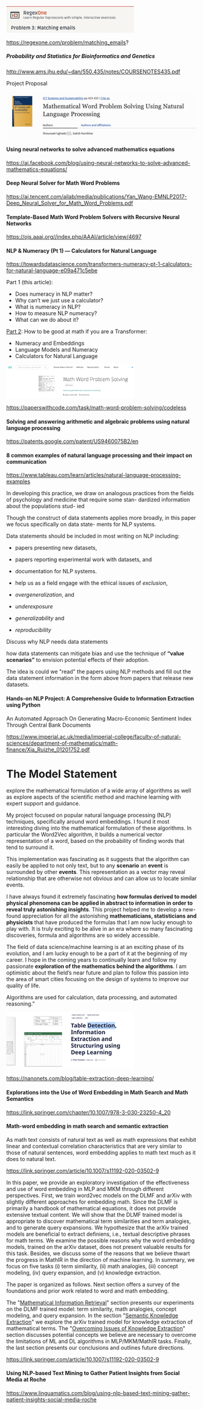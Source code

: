 <img src="${image}/image-20210202120014219.png" alt="image-20210202120014219" style="zoom:33%;" />

https://regexone.com/problem/matching_emails?



##### Probability and Statistics for Bioinformatics and Genetics

http://www.ams.jhu.edu/~dan/550.435/notes/COURSENOTES435.pdf



Project Proposal 

![image-20210202211940914](${image}/image-20210202211940914.png)

#### Using neural networks to solve advanced mathematics equations

https://ai.facebook.com/blog/using-neural-networks-to-solve-advanced-mathematics-equations/

#### Deep Neural Solver for Math Word Problems

https://ai.tencent.com/ailab/media/publications/Yan_Wang-EMNLP2017-Deep_Neural_Solver_for_Math_Word_Problems.pdf

#### Template-Based Math Word Problem Solvers with Recursive Neural Networks

https://ojs.aaai.org//index.php/AAAI/article/view/4697

#### NLP & Numeracy (Pt 1) — Calculators for Natural Language

https://towardsdatascience.com/transformers-numeracy-pt-1-calculators-for-natural-language-e09a471c5ebe



Part 1 (this article):

- Does numeracy in NLP matter?
- Why can’t we just use a calculator?
- What is numeracy in NLP?
- How to measure NLP numeracy?
- What can we do about it?



[Part 2](https://medium.com/@mihail.dungarov/nlp-numeracy-pt-2-embeddings-language-models-and-calculators-615a346737c2): How to be good at math if you are a Transformer:

- Numeracy and Embeddings
- Language Models and Numeracy
- Calculators for Natural Language



<img src="${image}/image-20210202212315213.png" alt="image-20210202212315213" style="zoom:33%;" />

https://paperswithcode.com/task/math-word-problem-solving/codeless



#### Solving and answering arithmetic and algebraic problems using natural language processing

https://patents.google.com/patent/US9460075B2/en

#### 8 common examples of natural language processing and their impact on communication

https://www.tableau.com/learn/articles/natural-language-processing-examples





In developing this practice, we draw on analogous practices from the fields of psychology and medicine that require some stan- dardized information about the populations stud- ied



Though the construct of data statements applies more broadly, in this paper we focus specifically on data state- ments for NLP systems.



 Data statements should be included in most writing on NLP including: 

- papers presenting new datasets, 

- papers reporting experimental work with datasets, and 

- documentation for NLP systems. 
- help us as a field engage with the ethical issues of *exclusion*, 
- *overgeneralization*, and 
- *underexposure* 
- *generalizability* and 
- *reproducibility*

Discuss why NLP needs data statements

how data statements can mitigate bias and use the technique of **“value scenarios”** to envision potential effects of their adoption.



The idea is could we "read" the papers using NLP methods and fill out the data statement information in the form above from papers that release new datasets. 



#### Hands-on NLP Project: A Comprehensive Guide to Information Extraction using Python

An Automated Approach On Generating Macro-Economic Sentiment Index Through Central Bank Documents

https://www.imperial.ac.uk/media/imperial-college/faculty-of-natural-sciences/department-of-mathematics/math-finance/Xia_Ruizhe_01201752.pdf



# The Model Statement





explore the  mathematical formulation of a wide array of algorithms as well as explore aspects of the scientific method and machine learning with expert support and guidance.



My project focused on popular natural language processing (NLP) techniques, specifically around word embeddings. I found it most interesting diving into the mathematical formulation of these algorithms. In particular the Word2Vec algorithm, it builds a numerical vector representation of a word, based on the probability of finding words that tend to surround it.

This implementation was fascinating as it suggests that the algorithm can easily be applied to not only text, but to any **scenario** an **event** is surrounded by other **events**. This representation as a vector may reveal relationship that are otherwise not obvious and can allow us to locate similar events.



I have always found it extremely fascinating **how formulas derived to model physical phenomena can be applied in abstract to information in order to reveal truly astonishing insights**. This project helped me to develop a new-found appreciation for all the astonishing **mathematicians, statisticians and physicists** that have produced the formulas that I am now lucky enough to play with. It is truly exciting to be alive in an era where so many fascinating discoveries, formula and algorithms are so widely accessible.

The field of data science/machine learning is at an exciting phase of its evolution, and I am lucky enough to be a part of it at the beginning of my career. I hope in the coming years to continually learn and follow my passionate **exploration of the mathematics behind the algorithms**. I am optimistic about the field’s near future and plan to follow this passion into the area of smart cities focusing on the design of systems to improve our quality of life.



Algorithms are used for calculation, data processing, and automated reasoning.”





<img src="${image}/image-20210202232723905.png" alt="image-20210202232723905" style="zoom:33%;" />

https://nanonets.com/blog/table-extraction-deep-learning/



#### Explorations into the Use of Word Embedding in Math Search and Math Semantics

https://link.springer.com/chapter/10.1007/978-3-030-23250-4_20

#### Math-word embedding in math search and semantic extraction

As math text consists of natural text as well as math expressions that exhibit linear and contextual correlation characteristics that are very similar to those of natural sentences, word embedding applies to math text much as it does to natural text. 

https://link.springer.com/article/10.1007/s11192-020-03502-9

In this paper, we provide an exploratory investigation of the effectiveness and use of word embedding in MLP and MKM through different perspectives. First, we train word2vec models on the DLMF and arXiv with slightly different approaches for embedding math. Since the DLMF is primarily a handbook of mathematical equations, it does not provide extensive textual content. We will show that the DLMF trained model is appropriate to discover mathematical term similarities and term analogies, and to generate query expansions. We hypothesize that the arXiv trained models are beneficial to extract definiens, i.e., textual descriptive phrases for math terms. We examine the possible reasons why the word embedding models, trained on the arXiv dataset, does not present valuable results for this task. Besides, we discuss some of the reasons that we believe thwart the progress in MathIR in the direction of machine learning. In summary, we focus on five tasks (i) term similarity, (ii) math analogies, (iii) concept modeling, (iv) query expansion, and (v) knowledge extraction.



The paper is organized as follows. Next section offers a survey of the foundations and prior work related to word and math embedding. 

The "[Mathematical Information Retrieval](https://link.springer.com/article/10.1007/s11192-020-03502-9#Sec5)" section presents our experiments on the DLMF trained model: term similarity, math analogies, concept modeling, and query expansion. In the section "[Semantic Knowledge Extraction](https://link.springer.com/article/10.1007/s11192-020-03502-9#Sec11)" we explore the arXiv trained model for knowledge extraction of mathematical terms. The "[Overcoming Issues of Knowledge Extraction](https://link.springer.com/article/10.1007/s11192-020-03502-9#Sec15)" section discusses potential concepts we believe are necessary to overcome the limitations of ML and DL algorithms in MLP/MKM/MathIR tasks. Finally, the last section presents our conclusions and outlines future directions.



https://link.springer.com/article/10.1007/s11192-020-03502-9





#### Using NLP-based Text Mining to Gather Patient Insights from Social Media at Roche

https://www.linguamatics.com/blog/using-nlp-based-text-mining-gather-patient-insights-social-media-roche